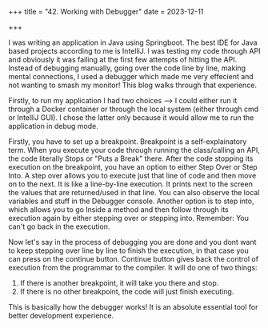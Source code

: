 +++
title = "42. Working with Debugger"
date = 2023-12-11

+++

I was writing an application in Java using Springboot. The best IDE for Java based projects according to me is IntelliJ. I was testing my code through API and obviously it was failing at the first few attempts of hitting the API. Instead of debugging manually, going over the code line by line, making mental connections, I used a debugger which made me very effecient and not wanting to smash my monitor! This blog walks through that experience.

Firstly, to run my application I had two choices --> I could either run it through a Docker container or through the local system (either through cmd or IntelliJ GUI). I chose the latter only because it would allow me to run the application in debug mode.

Firstly, you have to set up a breakpoint. Breakpoint is a self-explainatory term. When you execute your code through running the class/calling an API, the code literally Stops or "Puts a Break" there. After the code stopping its execution on the breakpoint, you have an option to either Step Over or Step Into. A step over allows you to execute just that line of code and then move on to the next. It is like a line-by-line execution. It prints next to the screen the values that are returned/used in that line. You can also observe the local variables and stuff in the Debugger console. Another option is to step into, which allows you to go Inside a method and then follow through its execution again by either stepping over or stepping into. Remember: You can't go back in the execution.

Now let's say in the process of debugging you are done and you dont want to keep stepping over line by line to finish the execution, in that case you can press on the continue button. Continue button gives back the control of execution from the programmar to the compiler. It will do one of two things:

1. If there is another breakpoint, it will take you there and stop.
2. If there is no other breakpoint, the code will just finish executing.

This is basically how the debugger works! It is an absolute essential tool for better development experience.

